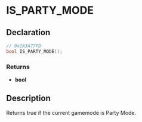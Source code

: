 # IS_PARTY_MODE

## Declaration
```cpp
// 0x2A3A77FD
bool IS_PARTY_MODE();
```

### Returns
- **bool**

## Description
Returns true if the current gamemode is Party Mode.